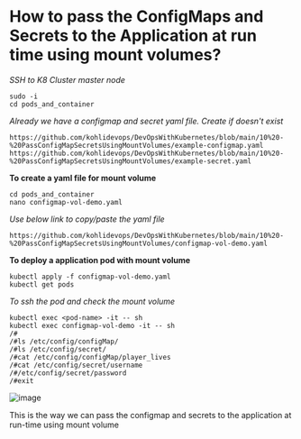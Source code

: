 # How to pass the ConfigMaps and Secrets to the Application at run time using mount volumes?

_SSH to K8 Cluster master node_

```
sudo -i
cd pods_and_container
```

_Already we have a configmap and secret yaml file. Create if doesn't exist_

```
https://github.com/kohlidevops/DevOpsWithKubernetes/blob/main/10%20-%20PassConfigMapSecretsUsingMountVolumes/example-configmap.yaml
https://github.com/kohlidevops/DevOpsWithKubernetes/blob/main/10%20-%20PassConfigMapSecretsUsingMountVolumes/example-secret.yaml
```

**To create a yaml file for mount volume**

```
cd pods_and_container
nano configmap-vol-demo.yaml
```

_Use below link to copy/paste the yaml file_

```
https://github.com/kohlidevops/DevOpsWithKubernetes/blob/main/10%20-%20PassConfigMapSecretsUsingMountVolumes/configmap-vol-demo.yaml
```

**To deploy a application pod with mount volume**

```
kubectl apply -f configmap-vol-demo.yaml
kubectl get pods
```

_To ssh the pod and check the mount volume_

```
kubectl exec <pod-name> -it -- sh
kubectl exec configmap-vol-demo -it -- sh
/#
/#ls /etc/config/configMap/
/#ls /etc/config/secret/
/#cat /etc/config/configMap/player_lives
/#cat /etc/config/secret/username
/#/etc/config/secret/password
/#exit
```

![image](https://github.com/user-attachments/assets/420b9fb0-0a12-4c3c-8598-3520ff66a442)

This is the way we can pass the configmap and secrets to the application at run-time using mount volume

